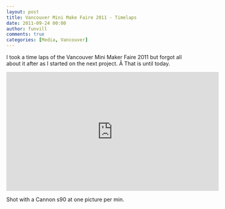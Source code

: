 ```yaml
---
layout: post
title: Vancouver Mini Make Faire 2011 - Timelaps
date: 2011-09-24 00:00
author: funvill
comments: true
categories: [Media, Vancouver]
---
```

I took a time laps of the Vancouver Mini Maker Faire 2011 but forgot all about it after as I started on the next project. Â That is until today.

<iframe src="http://www.youtube.com/embed/BWIgK3S4jLY" frameborder="0" width="560" height="315"></iframe>

Shot with a Cannon s90 at one picture per min.
